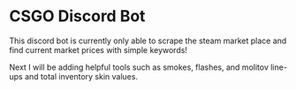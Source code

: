 # CSGO Discord Bot

This discord bot is currently only able to scrape the steam market place and find current market prices with simple keywords!

Next I will be adding helpful tools such as smokes, flashes, and molitov line-ups and total inventory skin values.
